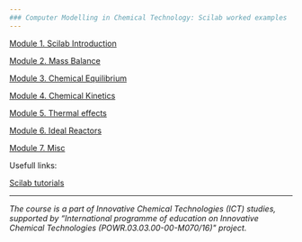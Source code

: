 ```yaml
---
### Computer Modelling in Chemical Technology: Scilab worked examples
---
```


[Module 1. Scilab Introduction](01/README.md)

[Module 2. Mass Balance](02/README.md)

[Module 3. Chemical Equilibrium](03/README.md)

[Module 4. Chemical Kinetics](04/README.md)

[Module 5. Thermal effects](05/README.md)

[Module 6. Ideal Reactors](06/README.md)

[Module 7. Misc](03/README.md)




Usefull links:

[Scilab tutorials](http://www.openeering.com/scilab_tutorials)



---


_The course is a part of Innovative Chemical Technologies (ICT) studies, supported by “International programme of education on Innovative Chemical Technologies (POWR.03.03.00-00-M070/16)" project._
